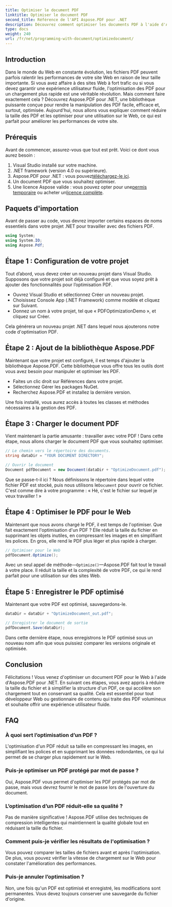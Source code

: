 ```yaml
---
title: Optimiser le document PDF
linktitle: Optimiser le document PDF
second_title: Référence de l'API Aspose.PDF pour .NET
description: Découvrez comment optimiser les documents PDF à l'aide d'Aspose.PDF pour .NET grâce à notre guide étape par étape. Améliorez les performances Web en réduisant la taille et la complexité des fichiers.
type: docs
weight: 240
url: /fr/net/programming-with-document/optimizedocument/
---
```

## Introduction

Dans le monde du Web en constante évolution, les fichiers PDF peuvent parfois ralentir les performances de votre site Web en raison de leur taille importante. Si vous avez affaire à des sites Web à fort trafic ou si vous devez garantir une expérience utilisateur fluide, l'optimisation des PDF pour un chargement plus rapide est une véritable révolution. Mais comment faire exactement cela ? Découvrez Aspose.PDF pour .NET, une bibliothèque puissante conçue pour rendre la manipulation des PDF facile, efficace et, surtout, optimisée. Aujourd'hui, nous allons vous expliquer comment réduire la taille des PDF et les optimiser pour une utilisation sur le Web, ce qui est parfait pour améliorer les performances de votre site.

## Prérequis

Avant de commencer, assurez-vous que tout est prêt. Voici ce dont vous aurez besoin :

1. Visual Studio installé sur votre machine.
2. .NET framework (version 4.0 ou supérieure).
3.  Aspose.PDF pour .NET : vous pouvez[téléchargez-le ici](https://releases.aspose.com/pdf/net/).
4. Un document PDF que vous souhaitez optimiser.
5. Une licence Aspose valide : vous pouvez opter pour une[permis temporaire](https://purchase.aspose.com/temporary-license/) ou acheter un[licence complète](https://purchase.aspose.com/buy).

## Paquets d'importation

Avant de passer au code, vous devrez importer certains espaces de noms essentiels dans votre projet .NET pour travailler avec des fichiers PDF.

```csharp
using System;
using System.IO;
using Aspose.Pdf;
```

## Étape 1 : Configuration de votre projet

Tout d’abord, vous devez créer un nouveau projet dans Visual Studio. Supposons que votre projet soit déjà configuré et que vous soyez prêt à ajouter des fonctionnalités pour l’optimisation PDF.

- Ouvrez Visual Studio et sélectionnez Créer un nouveau projet.
- Choisissez Console App (.NET Framework) comme modèle et cliquez sur Suivant.
- Donnez un nom à votre projet, tel que « PDFOptimizationDemo », et cliquez sur Créer.

Cela générera un nouveau projet .NET dans lequel nous ajouterons notre code d'optimisation PDF.

## Étape 2 : Ajout de la bibliothèque Aspose.PDF

Maintenant que votre projet est configuré, il est temps d'ajouter la bibliothèque Aspose.PDF. Cette bibliothèque vous offre tous les outils dont vous avez besoin pour manipuler et optimiser les PDF. 

- Faites un clic droit sur Références dans votre projet.
- Sélectionnez Gérer les packages NuGet.
- Recherchez Aspose.PDF et installez la dernière version.

Une fois installé, vous aurez accès à toutes les classes et méthodes nécessaires à la gestion des PDF.

## Étape 3 : Charger le document PDF

Vient maintenant la partie amusante : travailler avec votre PDF ! Dans cette étape, nous allons charger le document PDF que vous souhaitez optimiser.

```csharp
// Le chemin vers le répertoire des documents.
string dataDir = "YOUR DOCUMENT DIRECTORY";

// Ouvrir le document
Document pdfDocument = new Document(dataDir + "OptimizeDocument.pdf");
```

 Que se passe-t-il ici ? Nous définissons le répertoire dans lequel votre fichier PDF est stocké, puis nous utilisons le`Document` pour ouvrir ce fichier. C'est comme dire à votre programme : « Hé, c'est le fichier sur lequel je veux travailler ! »

## Étape 4 : Optimiser le PDF pour le Web

Maintenant que nous avons chargé le PDF, il est temps de l'optimiser. Que fait exactement l'optimisation d'un PDF ? Elle réduit la taille du fichier en supprimant les objets inutiles, en compressant les images et en simplifiant les polices. En gros, elle rend le PDF plus léger et plus rapide à charger.

```csharp
// Optimiser pour le Web
pdfDocument.Optimize();
```

Avec un seul appel de méthode—`Optimize()`—Aspose.PDF fait tout le travail à votre place. Il réduit la taille et la complexité de votre PDF, ce qui le rend parfait pour une utilisation sur des sites Web.

## Étape 5 : Enregistrer le PDF optimisé

Maintenant que votre PDF est optimisé, sauvegardons-le.

```csharp
dataDir = dataDir + "OptimizeDocument_out.pdf";

// Enregistrer le document de sortie
pdfDocument.Save(dataDir);
```

Dans cette dernière étape, nous enregistrons le PDF optimisé sous un nouveau nom afin que vous puissiez comparer les versions originale et optimisée.

## Conclusion

Félicitations ! Vous venez d'optimiser un document PDF pour le Web à l'aide d'Aspose.PDF pour .NET. En suivant ces étapes, vous avez appris à réduire la taille du fichier et à simplifier la structure d'un PDF, ce qui accélère son chargement tout en conservant sa qualité. Cela est essentiel pour tout développeur Web ou gestionnaire de contenu qui traite des PDF volumineux et souhaite offrir une expérience utilisateur fluide.

## FAQ

### À quoi sert l’optimisation d’un PDF ?
L'optimisation d'un PDF réduit sa taille en compressant les images, en simplifiant les polices et en supprimant les données redondantes, ce qui lui permet de se charger plus rapidement sur le Web.

### Puis-je optimiser un PDF protégé par mot de passe ?
Oui, Aspose.PDF vous permet d'optimiser les PDF protégés par mot de passe, mais vous devrez fournir le mot de passe lors de l'ouverture du document.

### L’optimisation d’un PDF réduit-elle sa qualité ?
Pas de manière significative ! Aspose.PDF utilise des techniques de compression intelligentes qui maintiennent la qualité globale tout en réduisant la taille du fichier.

### Comment puis-je vérifier les résultats de l'optimisation ?
Vous pouvez comparer les tailles de fichiers avant et après l'optimisation. De plus, vous pouvez vérifier la vitesse de chargement sur le Web pour constater l'amélioration des performances.

### Puis-je annuler l’optimisation ?
Non, une fois qu'un PDF est optimisé et enregistré, les modifications sont permanentes. Vous devez toujours conserver une sauvegarde du fichier d'origine.